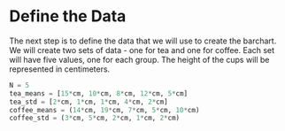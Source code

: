 # Define the Data

The next step is to define the data that we will use to create the barchart. We will create two sets of data - one for tea and one for coffee. Each set will have five values, one for each group. The height of the cups will be represented in centimeters.

```python
N = 5
tea_means = [15*cm, 10*cm, 8*cm, 12*cm, 5*cm]
tea_std = [2*cm, 1*cm, 1*cm, 4*cm, 2*cm]
coffee_means = (14*cm, 19*cm, 7*cm, 5*cm, 10*cm)
coffee_std = (3*cm, 5*cm, 2*cm, 1*cm, 2*cm)
```
